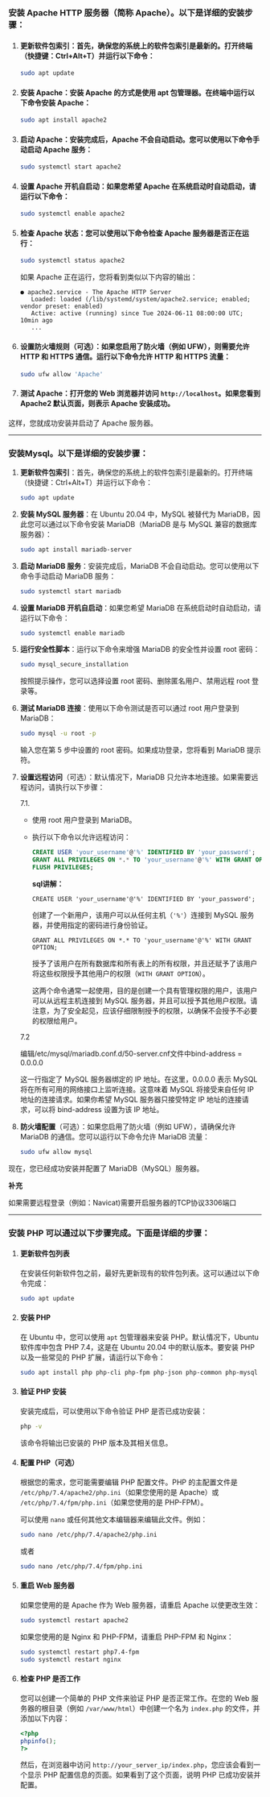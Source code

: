 ### 安装 Apache HTTP 服务器（简称 Apache）。以下是详细的安装步骤：

1. #### 更新软件包索引：首先，确保您的系统上的软件包索引是最新的。打开终端（快捷键：Ctrl+Alt+T）并运行以下命令：

   ```bash
   sudo apt update
   ```

2. #### 安装 Apache：安装 Apache 的方式是使用 apt 包管理器。在终端中运行以下命令安装 Apache：

   ```bash
   sudo apt install apache2
   ```

3. #### 启动 Apache：安装完成后，Apache 不会自动启动。您可以使用以下命令手动启动 Apache 服务：

   ```bash
   sudo systemctl start apache2
   ```

4. #### 设置 Apache 开机自启动：如果您希望 Apache 在系统启动时自动启动，请运行以下命令：

   ```bash
   sudo systemctl enable apache2
   ```

5. #### 检查 Apache 状态：您可以使用以下命令检查 Apache 服务器是否正在运行：

   ```bash
   sudo systemctl status apache2
   ```

   如果 Apache 正在运行，您将看到类似以下内容的输出：

   ```
   ● apache2.service - The Apache HTTP Server
      Loaded: loaded (/lib/systemd/system/apache2.service; enabled; vendor preset: enabled)
      Active: active (running) since Tue 2024-06-11 08:00:00 UTC; 10min ago
      ...
   ```

6. #### 设置防火墙规则（可选）：如果您启用了防火墙（例如 UFW），则需要允许 HTTP 和 HTTPS 通信。运行以下命令允许 HTTP 和 HTTPS 流量：

   ```bash
   sudo ufw allow 'Apache'
   ```

7. #### 测试 Apache：打开您的 Web 浏览器并访问 `http://localhost`。如果您看到 Apache2 默认页面，则表示 Apache 安装成功。

这样，您就成功安装并启动了 Apache 服务器。

---

### 安装Mysql。以下是详细的安装步骤：

1. **更新软件包索引**：首先，确保您的系统上的软件包索引是最新的。打开终端（快捷键：Ctrl+Alt+T）并运行以下命令：

   ```bash
   sudo apt update
   ```

2. **安装 MySQL 服务器**：在 Ubuntu 20.04 中，MySQL 被替代为 MariaDB，因此您可以通过以下命令安装 MariaDB（MariaDB 是与 MySQL 兼容的数据库服务器）：

   ```bash
   sudo apt install mariadb-server
   ```

3. **启动 MariaDB 服务**：安装完成后，MariaDB 不会自动启动。您可以使用以下命令手动启动 MariaDB 服务：

   ```bash
   sudo systemctl start mariadb
   ```

4. **设置 MariaDB 开机自启动**：如果您希望 MariaDB 在系统启动时自动启动，请运行以下命令：

   ```bash
   sudo systemctl enable mariadb
   ```

5. **运行安全性脚本**：运行以下命令来增强 MariaDB 的安全性并设置 root 密码：

   ```bash
   sudo mysql_secure_installation
   ```

   按照提示操作，您可以选择设置 root 密码、删除匿名用户、禁用远程 root 登录等。

6. **测试 MariaDB 连接**：使用以下命令测试是否可以通过 root 用户登录到 MariaDB：

   ```bash
   sudo mysql -u root -p
   ```

   输入您在第 5 步中设置的 root 密码。如果成功登录，您将看到 MariaDB 提示符。

7. **设置远程访问**（可选）：默认情况下，MariaDB 只允许本地连接。如果需要远程访问，请执行以下步骤：

   7.1.

   - 使用 root 用户登录到 MariaDB。
   - 执行以下命令以允许远程访问：

     ```sql
     CREATE USER 'your_username'@'%' IDENTIFIED BY 'your_password';
     GRANT ALL PRIVILEGES ON *.* TO 'your_username'@'%' WITH GRANT OPTION;
     FLUSH PRIVILEGES;
     ```
  
     **sql讲解：**  
   
     `CREATE USER 'your_username'@'%' IDENTIFIED BY 'your_password';`

     创建了一个新用户，该用户可以从任何主机（`'%'`）连接到 MySQL 服务器，并使用指定的密码进行身份验证。

     `GRANT ALL PRIVILEGES ON *.* TO 'your_username'@'%' WITH GRANT OPTION;`

     授予了该用户在所有数据库和所有表上的所有权限，并且还赋予了该用户将这些权限授予其他用户的权限（`WITH GRANT OPTION`）。

     这两个命令通常一起使用，目的是创建一个具有管理权限的用户，该用户可以从远程主机连接到 MySQL 服务器，并且可以授予其他用户权限。请注意，为了安全起见，应该仔细限制授予的权限，以确保不会授予不必要的权限给用户。

   7.2
   
   编辑/etc/mysql/mariadb.conf.d/50-server.cnf文件中bind-address = 0.0.0.0

   这一行指定了 MySQL 服务器绑定的 IP 地址。在这里，0.0.0.0 表示 MySQL 将在所有可用的网络接口上监听连接。这意味着 MySQL 将接受来自任何 IP 地址的连接请求。如果你希望 MySQL 服务器只接受特定 IP 地址的连接请求，可以将 bind-address 设置为该 IP 地址。
     
9. **防火墙配置**（可选）：如果您启用了防火墙（例如 UFW），请确保允许 MariaDB 的通信。您可以运行以下命令允许 MariaDB 流量：

   ```bash
   sudo ufw allow mysql
   ```

现在，您已经成功安装并配置了 MariaDB（MySQL）服务器。

**补充**

如果需要远程登录（例如：Navicat)需要开启服务器的TCP协议3306端口

---

### 安装 PHP 可以通过以下步骤完成。下面是详细的步骤：

1. #### 更新软件包列表

   在安装任何新软件包之前，最好先更新现有的软件包列表。这可以通过以下命令完成：
   
   ```bash
   sudo apt update
   ```

2. #### 安装 PHP

   在 Ubuntu 中，您可以使用 `apt` 包管理器来安装 PHP。默认情况下，Ubuntu 软件库中包含 PHP 7.4，这是在 Ubuntu 20.04 中的默认版本。要安装 PHP 以及一些常见的 PHP 扩展，请运行以下命令：
   
   ```bash
   sudo apt install php php-cli php-fpm php-json php-common php-mysql php-zip php-gd php-mbstring php-curl php-xml php-bcmath php-json
   ```

3. #### 验证 PHP 安装

   安装完成后，可以使用以下命令验证 PHP 是否已成功安装：
   
   ```bash
   php -v
   ```
   
   该命令将输出已安装的 PHP 版本及其相关信息。

4. #### 配置 PHP（可选）

   根据您的需求，您可能需要编辑 PHP 配置文件。PHP 的主配置文件是 `/etc/php/7.4/apache2/php.ini`（如果您使用的是 Apache）或 `/etc/php/7.4/fpm/php.ini`（如果您使用的是 PHP-FPM）。
   
   可以使用 `nano` 或任何其他文本编辑器来编辑此文件。例如：
   
   ```bash
   sudo nano /etc/php/7.4/apache2/php.ini
   ```
   
   或者
   
   ```bash
   sudo nano /etc/php/7.4/fpm/php.ini
   ```

5. #### 重启 Web 服务器

   如果您使用的是 Apache 作为 Web 服务器，请重启 Apache 以使更改生效：
   
   ```bash
   sudo systemctl restart apache2
   ```
   
   如果您使用的是 Nginx 和 PHP-FPM，请重启 PHP-FPM 和 Nginx：
   
   ```bash
   sudo systemctl restart php7.4-fpm
   sudo systemctl restart nginx
   ```

6. #### 检查 PHP 是否工作

   您可以创建一个简单的 PHP 文件来验证 PHP 是否正常工作。在您的 Web 服务器的根目录（例如 `/var/www/html`）中创建一个名为 `index.php` 的文件，并添加以下内容：
   
   ```php
   <?php
   phpinfo();
   ?>
   ```
   
   然后，在浏览器中访问 `http://your_server_ip/index.php`，您应该会看到一个显示 PHP 配置信息的页面。如果看到了这个页面，说明 PHP 已成功安装并配置。
